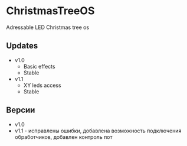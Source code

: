 # ChristmasTreeOS
Adressable LED Christmas tree os

## Updates
 - v1.0 <br>
    - Basic effects <br>
    - Stable <br>
 - v1.1
    - XY leds access <br>
    - Stable <br>

## Версии
- v1.0
- v1.1 - исправлены ошибки, добавлена возможность подключения обработчиков, добавлен контроль пот
